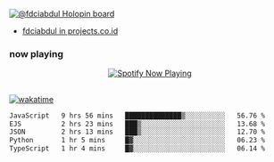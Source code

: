 [![@fdciabdul Holopin board](https://holopin.io/api/user/board?user=fdciabdul)](https://holopin.io/@fdciabdul)

- [fdciabdul in projects.co.id](https://projects.co.id/public/browse_users/view/496e26/fdciabdul)

### now playing 

<p align="center">
  <a href="https://open.spotify.com/user/31ljmyymhthokwewwcd6dsdmvprm" target="_blank"><img src="https://novatorem-psi-rosy.vercel.app/api/spotify" alt="Spotify Now Playing"/></a>
</p>

##

[![wakatime](https://wakatime.com/badge/user/87646243-158a-4241-a3cb-668e1fa2dbb8.svg)](https://wakatime.com/@87646243-158a-4241-a3cb-668e1fa2dbb8)
<!--START_SECTION:waka-->

```txt
JavaScript   9 hrs 56 mins   ██████████████▒░░░░░░░░░░   56.76 %
EJS          2 hrs 23 mins   ███▒░░░░░░░░░░░░░░░░░░░░░   13.68 %
JSON         2 hrs 13 mins   ███▒░░░░░░░░░░░░░░░░░░░░░   12.70 %
Python       1 hr 5 mins     █▓░░░░░░░░░░░░░░░░░░░░░░░   06.23 %
TypeScript   1 hr 4 mins     █▓░░░░░░░░░░░░░░░░░░░░░░░   06.14 %
```

<!--END_SECTION:waka-->
